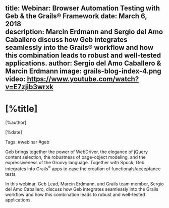 title: Webinar: Browser Automation Testing with Geb & the Grails® Framework
date: March 6, 2018  
description: Marcin Erdmann and Sergio del Amo Caballero discuss how Geb integrates seamlessly into the Grails® workflow and how this combination leads to robust and well-tested applications.
author: Sergio del Amo Caballero & Marcin Erdmann
image: grails-blog-index-4.png
video: https://www.youtube.com/watch?v=E7zjib3wrxk   
---

# [%title]

[%author]

[%date] 

Tags: #webinar #geb

Geb brings together the power of WebDriver, the elegance of jQuery content selection, the robustness of page-object modeling, and the expressiveness of the Groovy language. Together with Spock, Geb integrates into Grails<sup>&reg;</sup> apps to ease the creation of functionals/acceptance tests.

In this webinar, Geb Lead, Marcin Erdmann, and Grails team member, Sergio del Amo Caballero, discuss how Geb integrates seamlessly into the Grails workflow and how this combination leads to robust and well-tested applications.
